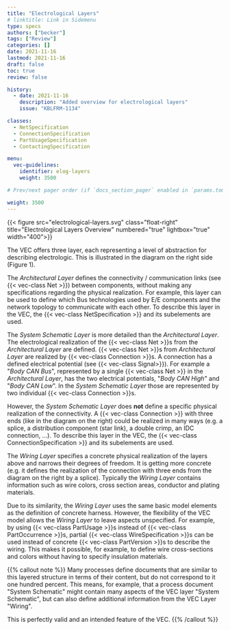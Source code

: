 ```yaml
---
title: "Electrological Layers"
# linktitle: Link in Sidemenu
type: specs
authors: ["becker"]
tags: ["Review"]
categories: []
date: 2021-11-16
lastmod: 2021-11-16
draft: false
toc: true
review: false

history:
  - date: 2021-11-16
    description: "Added overview for electrological layers"
    issue: "KBLFRM-1134"

classes:
  - NetSpecification
  - ConnectionSpecification
  - PartUsageSpecification
  - ContactingSpecification

menu:
  vec-guidelines:
    identifier: elog-layers
    weight: 3500

# Prev/next pager order (if `docs_section_pager` enabled in `params.toml`)

weight: 3500
---
```


{{< figure src="electrological-layers.svg" class="float-right" title="Electrological Layers Overview" numbered="true" lightbox="true" width="400">}}

The VEC offers three layer, each representing a level of abstraction for describing electrologic. This is illustrated in the diagram on the right side (Figure 1).

The _Architectural Layer_ defines the connectivity / communication links (see {{< vec-class Net >}}) between components, without making any specifications regarding the physical realization. For example, this layer can be used to define which Bus technologies used by E/E components and the network topology to communicate with each other. To describe this layer in the VEC, the {{< vec-class NetSpecification >}} and its subelements are used.

The _System Schematic Layer_ is more detailed than the _Architectural Layer_. The electrological realization of the {{< vec-class Net >}}s from the _Architectural Layer_ are defined. {{< vec-class Net >}}s from _Architectural Layer_ are realized by {{< vec-class Connection >}}s. A connection has a defined electrical potential (see {{< vec-class Signal>}}). For example a "_Body CAN Bus_", represented by a single {{< vec-class Net >}} in the _Architectural Layer_, has the two electrical potentials, "_Body CAN High_" and "_Body CAN Low_". In the _System Schematic Layer_ those are represented by two individual {{< vec-class Connection >}}s.

However, the _System Schematic Layer_ does **not** define a specific physical realization of the connectivity. A {{< vec-class Connection >}} with three ends (like in the diagram on the right) could be realized in many ways (e.g. a splice, a distribution component (star link), a double crimp, an IDC connection, ...). To describe this layer in the VEC, the {{< vec-class ConnectionSpecification >}} and its subelements are used.

The _Wiring Layer_ specifies a concrete physical realization of the layers above and narrows their degrees of freedom. It is getting more concrete (e.g. it defines the realization of the connection with three ends from the diagram on the right by a splice). Typically the _Wiring Layer_ contains information such as wire colors, cross section areas, conductor and plating materials.

Due to its similarity, the _Wiring Layer_ uses the same basic model elements as the definition of concrete harness. However, the flexibility of the VEC model allows the _Wiring Layer_ to leave aspects unspecified. For example, by using {{< vec-class PartUsage >}}s instead of {{< vec-class PartOccurrence >}}s, partial {{< vec-class WireSpecification >}}s can be used instead of concrete {{< vec-class PartVersion >}}s to describe the wiring. This makes it possible, for example, to define wire cross-sections and colors without having to specify insulation materials.

{{% callout note %}}
Many processes define documents that are similar to this layered structure in terms of their content, but do not correspond to it one hundred percent. This means, for example, that a process document "System Schematic" might contain many aspects of the VEC layer "System Schematic", but can also define additional information from the VEC Layer "Wiring".

This is perfectly valid and an intended feature of the VEC.
{{% /callout %}}
